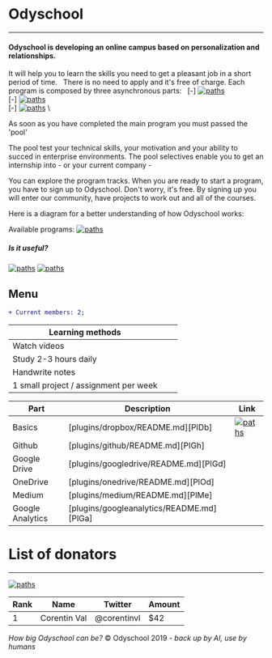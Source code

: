 # Odyschool
***
#### Odyschool is developing an online campus based on personalization and relationships.

It will help you to learn the skills you need to get a pleasant job in a short period of time.
&nbsp;
There is no need to apply and it's free of charge. 
Each program is composed by three asynchronous parts:
&nbsp;
[-] [![paths](https://img.shields.io/badge/personal_development-explore_now-brightgreen.svg)](https://github.com/corentinvl/odyschool/blob/master/README.md) \
[-] [![paths](https://img.shields.io/badge/the_theory_side-explore_now-brightgreen.svg)](https://github.com/corentinvl/odyschool/blob/master/README.md) \
[-] [![paths](https://img.shields.io/badge/the_practical_side-explore_now-brightgreen.svg)](https://github.com/corentinvl/odyschool/blob/master/README.md) \

As soon as you have completed the main program you must passed the 'pool'

The pool test your technical skills, your motivation and your ability to succed in enterprise environments.
The pool selectives enable you to get an internship into - or your current company -

You can explore the program tracks. When you are ready to start a program, you have to sign up to Odyschool. 
Don't worry, it's free. By signing up you will enter our community, have projects to work out and all of the courses.

Here is a diagram for a better understanding of how Odyschool works:



Available programs:
[![paths](https://img.shields.io/badge/data%20science-explore-brightgreen.svg)](https://github.com/corentinvl/odyschool/blob/master/README.md)

##### Is it useful? 
[![paths](https://img.shields.io/badge/👍-lightgrey.svg)](https://github.com/corentinvl/odyschool/blob/master/README.md) [![paths](https://img.shields.io/badge/👎-lightgrey.svg)](https://github.com/corentinvl/odyschool/blob/master/README.md)

## Menu

```diff
+ Current members: 2;
```

| Learning methods |||
| ------ | ------ | ------ |
| Watch videos |        |        |
| Study 2-3 hours daily
| Handwrite notes
| 1 small project / assignment per week

| Part | Description | Link |
| ------ | ------ | ------ |
| Basics | [plugins/dropbox/README.md][PlDb] | [![paths](https://img.shields.io/badge/software%20engineering-apply-brightgreen.svg)](https://github.com/corentinvl/odyschool/blob/master/README.md) |
| Github | [plugins/github/README.md][PlGh] |
| Google Drive | [plugins/googledrive/README.md][PlGd] |
| OneDrive | [plugins/onedrive/README.md][PlOd] |
| Medium | [plugins/medium/README.md][PlMe] |
| Google Analytics | [plugins/googleanalytics/README.md][PlGa] |

# List of donators 
***

[![paths](https://img.shields.io/badge/donate-now-orange.svg)](https://ody.revv.co/donate-today?amount=25) 

| Rank | Name | Twitter | Amount |
| ---- | ---- | ------- | ------ |
| 1 | Corentin Val | @corentinvl | $42 |


*How big Odyschool can be?*
© Odyschool 2019 - *back up by AI, use by humans*
